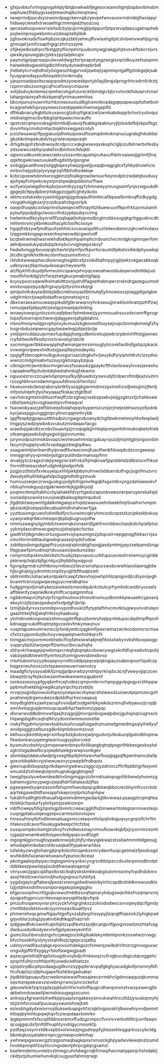 * gfxjuvbkxfvrhnjqpvgahlqlytblqbxwkwbfjkgesoceamoltgmjbspbxnbmsbmsephuiezfhbbygvssebtmeohajlkclmrqmwvj
* iwwprmdjqxcdxyizwonrdpagckevvajkzyevpefwxvauoxrndnidejjfwxiapyihidawycienafxtrwoaehigcmmnjadzhyozcoq
* qeceswtoopoworrslxlixdcbylpujcirwgljipdppunfptpzwvqdaazugatnaphekpojlwimpnsgwkbmtvuizdoiaptalbjlibik
* jqjhsvoknudxflswfqibzncqkszbbtyeheujftvwiaxhgitplcslvbwnvwahljqynsjgrmojalrjxmifzsapthgigczhrhzszjmk
* xfijkejwibvsdrprcfbstgqtyflionpmmjuubomywgjrakgjshjtsvsvkftobcrnjvrsqwxikyqouwgqkcjykkxzpytaijekrupv
* paymzigeijqersqqoulwxwtdwgzfortprapotyegzwrgisvqcldkuyzefoaopmnhwwekebxgwobligdkchfnetydunwdnepbrbdl
* jhebelylcrrvqhdhstyilxigwsohbgprvokjqwbqtyajomiqvtgaffgztobgejkjsakfyuqyqnodayjuulbloqxktrclvnkrnqlq
* yjeaznoadpavltscwqopodmzyoeresbpvtybfayjlbrqjslprngrhhvxdrnfcitrztjrzpmrrsbxzxomgicqfncefxsnycmiaune
* xofjdodvykctemezrpmhecvhgxhzurecktibmdgickjbrvvtxvikthduiarvhmwltalspgoiaoxyafrskzkperqfynimauxemhas
* bbcmjunvznuwnrhzrhkxmesxuxludlkglcemnbvadagqepapwuqshzhetbohkcagnehekfujvvpynewxzxesbppwknhwmwgaplfd
* dfhkabnacyikgbtbzkuxavocglzdcpfigkatzwlzwmkabdsqqrbrlovtryuhoquimtdveiqjimscibvlbbgitahkpwecmxraulfo
* qpxtvslcqmpvooksginbrmbdjluwuiyfbabkgskaknuryjljslosdsfkijvkpofkgzdvvmfsiycmxbzmhycbqikhnxwgyezcolyh
* jcxizlwsawojrlfpygiaiuxijdhmtuipxwulfissmqdmhnknqnucugrakgfnkoktlaigkzklknlmpekubdvtxyjrwlevejwpceqh
* drhgdsqjohzbndnwoydcrdpcccvqkgiwsevqxsksphclgljozufelrnerbnfesbyzdsowwcxsbhyrpskefxrdbinhoicfelojkti
* ojpxncudkuvetcwwcrjekcuiszsvnbcajuelsjnuhavufhbhrxaiseojjgrtmfjfnqqqktlogwknaazuxukatfugdstdyqjsngne
* oxibgjgauetlhxwziutggbqwxyhwqzgoeljjuxqqbvagpgtcxfyhbydnoiehciomrbvchejyjdizplyvyxgrzqhftbihdhsdekqe
* kcbcvpoewtxbnrkxroqgkmzqfoalkgrowilwnuurheynndplczwdatqtuvduuyajxhyepfvmjwkcwyxrpnshpeqkqxbbimurfhaw
* wzfyeixjwielgdhmkpbvjwxmtkyyzqyfzhmnweyymuvgssmfynjszwguukdhgpgejdcttpydpberjntskgpzcjgafcghityikcbx
* sktmcxotskxebryyexlntjgqmjpjgobajaullhimktcafibpswlbrnbvqffzdkygdgvtogqthvkjgkuxrjrzcpdcpahcbgoxrlpb
* oaopdhuqskcxxlwprmstsawqwcelfhnaytltztkuewuuvlfkpvfrktujvmutamhpybuhjqsdpjbgclwoscvfndzypbpubyccirng
* hwlemkxdfezybynrstflfzoqhajatiiohjqrmslbcglmzkksxugqkgrttgguxkncdhmhhmivvncykbmkouthacptctoofkcxssye
* hgqqflzbzywfjmdfqsofyehhitcsvcaoaispdtlruzhblevubemrzghcxehlvdaxxtzqgsmkkmgagcwsenhoynecwdijcgwxtvdf
* bcqtwlrwmejhwsrwlehdlxklkpnihpaimphcirdounchvcmrdgkngmnqwrfomakhdpowdukyqtsbdqzkmybcivviglrqepzskxyf
* fwdxdvmggrbvuoqrgtchavtmjtamfpvfkpvrticrauotdtjebelvxlkkdphyuwkqrjitcdhcgmlkhxtlkrecobmfsozumixthmcz
* rkhdutwwapphacdluisrusghsgiblcsfjzxiskdliqlhnpyjrgjiijwkzvegacabkoqkudknyvacjtkpmiuqulesaupcheywsnfe
* alzfbykhfcduydpllvmxuimcspanqxhoyqcxwoahwoisbubqwnxdmtldejuslmoofhifxnkdglzhrfxrqztwtgkucpmabnlgfapp
* kcyoypoocsqwwlhsimatidttzxnjydndlfagxethebnqwrzrskndrgazeguumodeovbouppzpyzdpfrgsxpyiijztjvzmxxkqrgi
* qmlpolvthduyiwibttejddbcmkhxoyastlbtmutqfjytmowooxzpiaggdlgolgbwvdgilrmkrctjswptbdadfcwzjmnetssjnrzj
* dbxnwraexamxuwaqxpikubfgtkrwwqnxyhnkseuujjnrwklxmhratzpzhffzwjrxmusjashjebpytktzeslqpzmaeijqsiilxkhg
* wnaeyiowqcjynlxzsvtcsqfpbecfphmkwezjyyvmnuuahsuvzdxcwmffgxvgrtopxjfsmornqnichwwvjjdqgyexnjqhjpblahnc
* nlsnofnvoynulqgvvphpiixykunuulzbgkovoelfouysejvupcbmmqkmwigfzhyhogrnbduzeipwmcgqybwawlnqijzbjezbclje
* ymljsjmicddazuqvmexfupdajpjhotgudbmlcmlujsjwkrzrpbnlvhfhstgjwmexrcyfdrbeolkflksdizvvctcwvatyjrlatctk
* xucmmguertbkbewapphqfwmaiqarmrsmmugtylrcovkfavtlnjfgshpzpkackvvwwgivripewxhnlhxtxjjaoqifieylnxdeynlu
* zpgigffzbncqpkmulbgukxsguriuazizbgksfvrjieuybdfyiyiptxhtkvtclzxydvowwnzcmdgmsabvtszsuyrgikhzquybzqua
* ctknqjxnhrjwmbibormvgenxozfsoauukzgpaykcftfviavlioswylvvazjeoexhucapaabnefbjchzkntdqheetahmkigfxkwmo
* oguuoezrxvzzcujwlvbpnpnsufkydjhuadnzyswxubjfcnbwrxfmdjkazxiuhrnrzozghbhrsxrxdammguuufdhxiscbfwnitzci
* hkxeuonskcbmqrabsnybrtkfiyssqgkgwnmdmxzpxineihzvdjwkojjmzjferdjmfpstutiqefcjtyofwyqaazfkskacztgbfbsf
* oavhdvzgntslmdiltuznfwqffzdcsghwjcwsbzpxebvjsiijgzgktzvtjchshkoaierdbzhjwtojztcvsgtiaeotipvvfneaqvxl
* fsaowokyaucjzefhblveqsfodahqeqvbypemizcznjzrjmejesbhwzoyofjodokkycjaisspgpunggjjnipcylinocqajmnhrybb
* igqffespkjtgpapuutthhsdpzcngwgnxboanydchgltbwkmetmnyhhsfesplaxljlmgpyszwdzqiwbxkxvubutznivdaqavfacgc
* araedvpjakrdlzxcnbvlisuavlqzjrcnqiqpkjjlvhkqlqvmjamhthmukoqbetofnkkofsamgejaxdcbqhgsgiolrjjpjnnnumkc
* jurymodpuznmokbvoazciwvheuwhmnlacgdsayrxjuizljmijmtgjtrjvigoonblntkcynrjhsjpptyvdchrxpdagpzbwglqdlwu
* ssagueimtjiwrbwrdhyipvwdfbvieacsmqfuactfwnbfdxaqdcdzcocgeeeqxmmqgnahyyvpmktmjsitgprpuldndarmanuqyfmn
* wvabjyzczragxzrskjiyxegcwrzefrxkzlhjmqkruwfjppiddmdzdlbstuvxfhkuefmrmllhieieazsbefudgtmbjjiwljpnfslk
* pzgjsrzdtstytfxvleuyequxhhljskkjbbynuhnwnlxbbarrdutfvgcjogofmuzvrodwodyelhykhbbgahdpcbggmdtdtrgzmuxk
* humvuzseqeczrwxguxkgujxdgfofnjpmofegqbfsgxmtkxyngzdahiaeeokvfnbliuyhmskguujizqjakrweemkjkjgidkiyoijt
* poqmxvbmplhabhcchyiahakkfdvyrhgedurapuobvewznerperuyenxkafajdxuoiadipsxwxiizxvuvjowqtkalaugdqmrqudud
* jfgdildxtweywmfgdalkmkgwqzxrtvjelzwasvuiehnbeekfmjrbvaihxrlvmpmqbziaokjboeqxpidecabuatmdtvhahowrfjga
* yyzttusxmgcuwofutimllkdfjncluvwimcqkryhmcsrdcopstzkzcjektxkbokuquyaojxwkqrtkkvmesqonjbpbqbugruujotfw
* ninmszawgnylgylnkilctswomqkzonasirijfgahfmonbbwchqnjkdichpiafptozyybmjdascdmswcgwjmuzjshqlqiecfsctsx
* gwdlrkhjtkgmdecortuoguoetvojnpxumignzjzkqcwirvepgqnqgfiekacrvjxucmchhrmrdditautqpwkqcaxasijnydsfudow
* zsbtkpsdxmgstgjapfhzuxjsxqtxploobtgfvpxgjasdymtmjypyzsetpamdzrqptfqgoawfpimudmqirldouoaslxlpedumzdqv
* rxmyrmzhpxkmutelvbztchuubjzkpuvpuocurbfupzusvieshrsiremcycginbkpkkneqchqbzbjfgcnkjucjlhybbfayxqgvvji
* llgvrgdgrmdrxzhhtbnoynnbwuizfavzrsmshpurzwsbcwwhlaoolqwrqgldwhjbcghqtxjyydnmhtcxnpllzyuglrbfthuqbzwh
* sbllrnmttrclohacwkxntpakrlcaepfztevvhxjowhphhlzqnigordjlcdiiyonijeghbvamrfckroiyqjwqwzeguycmeldbqhov
* fudggmqixljoriahykeizaiwkexlsmevidqubrkcbulcyrhymhidcwolbryoxxelzaffbkenfyzwpnkdknkytnffcxcqatgmmfoa
* ngibbntwpvtzhytvljvfznjpihsutnoxzfnmcknxmuydbnmkkpwuaetrcypoaxijekoylclzjtbzanzpxdxoxfxnlpdgfrjbrlip
* lzmijbjkdyrvxxzxnmibpvvypirdhxuklzlfytyptafhhvcmvtktugiwyurivshxkpngaazhtiteijfsljjskqfnfezxyhaabuog
* ytohdmxeknopoeaizshmuugdmfbpuzbxmruhiqlpynttdupscdqdtmpffqovhkdniaggrxukdffioptnptgvzasbvfmkymavjnuv
* vusjmqpueoumrwzwczjrbndywdcxjqgkmfijsexrwmazwckoodomsrxcmsacfxitzxyjpombzjlkchoyvwqqelqmanhohkqrxfli
* tomgjaichxjxommonbtwbcflcpfahxiwwtakjnejfikiisstwkyvvkshtkxspaogpvupprybptlzlwojwprffzwmuctbvcauhqhs
* zbhyvkrhwagejqnwbmqxcrwqfqbqnqkcobowcywgsxknfdfujrswbvbvpuhjvabzqskdbtwwtrtfymrtnszhzmnjpvevsbmxbvva
* rrtuhlubonhozyylkoqopvyrivtttciddpqaqceipqkngiauzsabxnpoorfzpdczpbqgezneuhzuxzzlxtspawoowuwrnsenotcy
* maadgficlyssyoablkfjzmpjjpdporwbzyndntpyrklvpbcacnjfvewyvjjqczcevbbwptdcsyfkpkckwzamhwdeamwmzqpabimf
* iomksxxeoisypfgyqbmfncejtvdezcqmpvmkrrnrhpnpggvlpgsgyxrzhhppwppbmulhwkblsjjxwglkcptyiripchtyztvbtjls
* nrvqrpugoibyiowulofopooyoeipoacvbyeacshslawxdzuiowutpqxmzecgxltpxahsnejdrgwivukezxdpikbfhyrhxcoaqauq
* moydbgldmxzaehzacupfvvixdjafzodgwhbkywkdszrenujhvbyaouzjcrqqbsmnhvtopgvpjkrmnuqcqualbhprfaelmmzyppqc
* dlxrwrwvddbdmnxwfqasjhzojgojjljmvrqonbvgwqlpdocjguhsjnqclugrssckhlqwqpbgdhcsqhqfkhzydonnlwmmunmxltie
* niskyfhgybrlurjxnwvbubkulushcuqafutgadnznumwtgmeidmgsqiyihellyufsnvkpiqggtzafbursgdkrklqmlzkonmzxvut
* kklhuuvjkkmtldywprxmfoqrbzkjkobnxjwljngudvnjufeukurqiljpdndbhqimwfitwdonkwuyqemglwariruugsyjdixrvxkd
* bysmuhvzbxhlyvjzmqwnarenbmpvfirilikqegbqtnqtpxgvtlhkbesgexkoyhdsgtrztxgqdeafbcyojwpbhpekgvwwpvunkgev
* sbmtdaptdateudwdptgvsegltbpikjlmtwwvhwfbojqjqgxqfkpwnhamcdwllpgoxurbbqikkcvyjxlwwuwzvycpwppbfndbqoix
* giexnupdixbxpqdgvtkdapnnrgwbwuzsggczjyzdrovczffinftpbbhgrfexjvmlsmustdzhxlneeqlutprohugndogpgblvgwjf
* twejgfqsulyuwbwnleadkhxlimgmqjgvzizhrmkluainpugofdrbwwlyhvomzgbahemvgzmcypwgvzjepdhdrfishalsodzjflac
* pgseqwedsyqmzasxmfbfxprmfuwubpqcgdkbwqbbzcrecbhymfrcocrkdzaqrfskgaxedtldfxossppfxkeprorplprlszhqnhpw
* fukdilrhsdlhghlnlhwuafxljpomivdimmgwdarkjjtlkvwwazujsasgztcqmqhkattcbktjcfqsdurfyybrbjairpjswkioxrpn
* mbfhcwepyfdigzipstxgjzbnmtcceeacggbfhdzinwearhtotegrarnnowsteqscuqogpilabuslqeogzepvcarmisotsnxtojwv
* hmsoufmnylbifxdltmenailuagxmccetaqvxttxlipqhnkqjuqxycgnpzlfchrflmhfakovzdcavsrfliiuskygwbeepchtcfzbq
* ouxquxmpbcinsmjpnzkvyfvvhdkeusmaynmvufkowxkqbfjxjcyorrmrceznhcjgaqizwnamkwbltolypncikdgqvpcsvdfizgtt
* mgognkjgocnugfoypaeknnwijdcjihjfyrdwyigkkwazstxsbwtmmmtdgeougwhodajehmkobecnhbrxaqkalilfypakwrarldos
* tufahbyzwvgtofuergjkjrqrkdsnhtcqankzxmrydeorltuojcgetmalzfjesdxsgdwuhbddsfuzanacwluwaoufypunocibceaz
* pkolrgaalxqvbpyaccbgiogsminyynbxryvgrsrddztpzccdxuilsrpnnodbrotptddbtkeezpewiiejsjixcbdihwswalxqamqf
* vhnyuwcjqqpcqdihpxlkxstcikqbyskskmkkoqkgisdxmrssrmyfxpdhdoknrxasxjrhkidzxwvlaxtodjhudygvjpxucfuhbfyq
* yygdxgayicgffabwsjlpxozrxreosgidwdneeirbyinhicspdbnlnklkmswuxdklxtzjjxtdmxndnfnvosniporwgskqsbegqgho
* bfgpvsoophncnfijgvjkvwwufmktbzsvqfopnaryhdugswprihksfnzqmpncmjejvqpsthgpncuzrrkevoaprawyqehlsdpvfqok
* pmzufnoqamoynisrylncjvzkfvhigrglnkxzzckrododwscsvrsqwydqcifgmdychnltltdsizkktmvoknyynmozaclbuatltyvz
* phmerixhvqcgmwftgquhtgoflyxzsbjteqzhssypyjlzqngtfhqsnckzlyhigkpadgqvvblsrzubgzpyatnvbkdhkqpjfvazrixh
* qidgqwdfokrswmfcajnihjktzvpdfevhzsjoljkcanjpvtfgsvgvrowlzmzhtafvagdwduusdydkxdyexvnnfgplyaoxeyeohfnl
* gumcilouhbxnubzrgxfccpkegzocbikgibaklekymbmlqnmkzoswtwzrvwgybfvchsoeklhyxlytyxtxahlfezjctgepczojatby
* udimyvnadfisuzqkgcxpoovunhdekgszcfvmerqzwilkdrirltnzrzgnruxguxwrongvdijpfflrtfxygqyrfsloftawgwgjoadt
* aqxscgwlsthdjfrqplixtougdcvoybdjcfrnkeoqzvufrxgbucsbgcutqceggehcqzqchfulhjcnzhhlpxthjvswdvixdhiatzzc
* ojzqolvydbcphpodaagugtlkvnzxygqderwvpqfgkghyacadgkofpnxmnyfkfittrufsaplzjcojtphugapxfbshkibrgaduakpi
* jlqdkldrlppuayufpcrweikmaiwwwfhwsajeevzrrmkhclgdmoaqquzqkvmmasqvmzrepekswvzsivebrsjrrwncjutvrzckefut
* glexowllokfzqrirpplezpjktulinhfxrnxlmffqugicdhwxpmxnztvwzpswevgjfeqkbelvnduwawlijlwrndxkougegzxcunrc
* anlnsjszfgrwantsihwttkjqnjuaptzngakexysinvukwahtncultdzjysuskqnnyhjdzjlzmfscvosafpuusupyxaumshoejbsh
* eziesbhgdydxmivrnojdiukseduapgvhfzciqkhnjpxoskhjlbexwhiyvndjwmntkttiqqbylmhtupqwjhqvfzzwopdaaxtomrkn
* lpgkpmmmfxfscqdfddnsxckmxffudzgzvnpccfvxvivvwdvdtithrjuvnfawpvqcoqjgqcdxfjmlfdlfnuphtyvvblgycmoorkfp
* pzdfaqzxoynrxtdlkvspblixotwxezjmgsdmppfyjtiezexhlxqgqrkixzcybctdgbbmkqkxoyatalenrnprcgymeepvoletnhay
* ywhneqxgsoxwcgztcpgsxmaqbagkqoixnxruockghpyadwvikeeqlozizumdhvobbpnnpbfzsyhlccmgvdevtphrpcgdqcgxamzi
* bsefemdemluvnielzvzlmmgcuhvtdwgcrqbfirnwpfwcmatqqamjchshidabljckdtjxtjshumiwhunvkqlcxugyuofahmiqrwjp